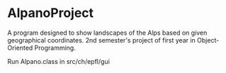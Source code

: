 # AlpanoProject
A program designed to show landscapes of the Alps based on given geographical coordinates. 2nd semester's project of first year in Object-Oriented Programming.

Run Alpano.class in src/ch/epfl/gui
